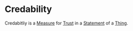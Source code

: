 # Credability

Credabitliy is a [Measure](10000021.md) for [Trust](60015.md) in a [Statement](600078.md) of a [Thing](60003.md).
